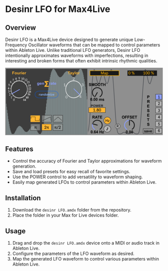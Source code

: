 # Desinr LFO for Max4Live

## Overview

Desinr LFO is a Max4Live device designed to generate unique Low-Frequency Oscillator waveforms that can be mapped to control parameters within Ableton Live. Unlike traditional LFO generators, Desinr LFO intentionally approximates waveforms with imperfections, resulting in interesting and broken forms that often exhibit intrinsic rhythmic qualities.

<p align="center">
  <img src="desinrLFO_preview.png" width="600">
</p>

## Features

- Control the accuracy of Fourier and Taylor approximations for waveform generation.
- Save and load presets for easy recall of favorite settings.
- Use the POWER control to add versatility to waveform shaping.
- Easily map generated LFOs to control parameters within Ableton Live.
  
## Installation

1. Download the `desinr LFO.amdx` folder from the repository.
2. Place the folder in your Max for Live devices folder.

## Usage

1. Drag and drop the `desinr LFO.amdx` device onto a MIDI or audio track in Ableton Live.
2. Configure the parameters of the LFO waveform as desired.
3. Map the generated LFO waveform to control various parameters within Ableton Live.
